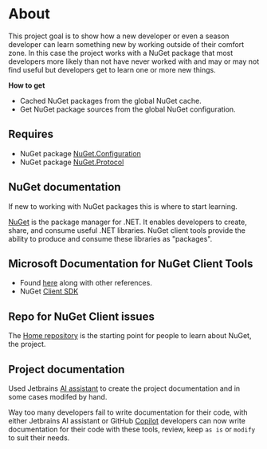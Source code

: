 ﻿# About

This project goal is to show how a new developer or even a season developer can learn something new by working outside of their comfort zone. In this case the project works with a NuGet package that most developers more likely than not have never worked with and may or may not find useful but developers get to learn one or more new things.

**How to get**
- Cached NuGet packages from the global NuGet cache.
- Get NuGet package sources from the global NuGet configuration.

## Requires

- NuGet package [NuGet.Configuration](https://www.nuget.org/packages/NuGet.Configuration/6.12.1?_src=template)
- NuGet package [NuGet.Protocol](https://www.nuget.org/packages/NuGet.Protocol/6.12.1?_src=template)



## NuGet documentation

If new to working with NuGet packages this is where to start learning.

[NuGet](https://learn.microsoft.com/en-us/nuget/) is the package manager for .NET. It enables developers to create, share, and consume useful .NET libraries. NuGet client tools provide the ability to produce and consume these libraries as "packages".



## Microsoft Documentation for NuGet Client Tools

- Found [here](https://github.com/NuGet/NuGet.Client/tree/dev) along with other references.
- NuGet [Client SDK](https://learn.microsoft.com/en-us/nuget/reference/nuget-client-sdk)

## Repo for NuGet Client issues

The [Home repository](https://github.com/nuget/Home) is the starting point for people to learn about NuGet, the project.

## Project documentation

Used Jetbrains [AI assistant](https://www.jetbrains.com/ai/) to create the project documentation and in some cases modifed by hand.

Way too many developers fail to write documentation for their code, with either Jetbrains AI assistant or GitHub [Copilot](https://github.com/features/copilot?ocid=AIDcmmb150vbv1_SEM__k_Cj0KCQiApNW6BhD5ARIsACmEbkWFGYZBa2oHA-voKTZ4SL5l3zx0GnWAoQDelxS3VVFXxhV4TvBuyNEaAn4vEALw_wcB_k_) developers can now write documentation for their code with these tools, review, keep `as is` or `modify` to suit their needs.